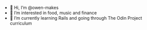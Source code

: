 - 👋 Hi, I’m @owen-makes
- 👀 I’m interested in food, music and finance
- 🌱 I’m currently learning Rails and going through The Odin Project curriculum

<!---
owen-makes/owen-makes is a ✨ special ✨ repository because its `README.md` (this file) appears on your GitHub profile.
You can click the Preview link to take a look at your changes.
--->
